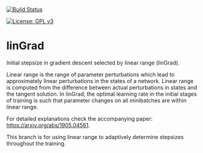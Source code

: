 [![Build Status](https://travis-ci.org/niangxiu/linGrad.svg?branch=master)](https://travis-ci.org/niangxiu/linGrad)
<!--[![Coverage Status](https://coveralls.io/repos/github/niangxiu/linGrad/badge.svg)](https://coveralls.io/github/niangxiu/linGrad)-->
[![License: GPL v3](https://img.shields.io/badge/License-GPL%20v3-blue.svg)](http://www.gnu.org/licenses/gpl-3.0)


# linGrad

Initial stepsize in gradient descent selected by linear range (linGrad).

Linear range is the range of parameter perturbations which lead to approximately linear perturbations in the states of a network.
Linear range is computed from the difference between actual perturbations in states and the tangent solution.
In linGrad, the optimal learning rate in the initial stages of training is such that parameter changes on all minibatches are within linear range.

For detailed explanations check the accompanying paper: https://arxiv.org/abs/1905.04561.

This branch is for using linear range to adaptively determine stepsizes throughout the training.
